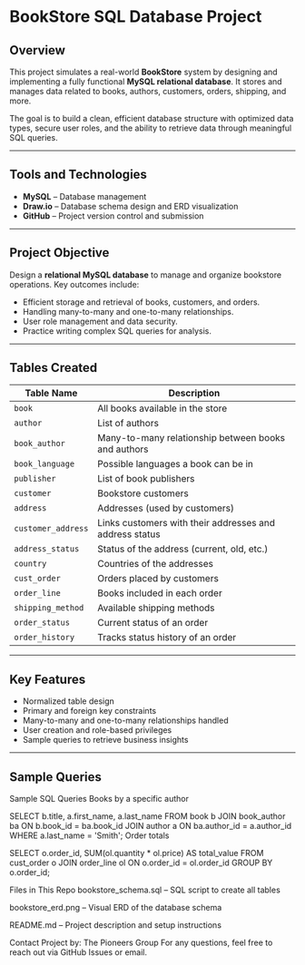 # BookStore SQL Database Project

## Overview

This project simulates a real-world **BookStore** system by designing and implementing a fully functional **MySQL relational database**. It stores and manages data related to books, authors, customers, orders, shipping, and more.

The goal is to build a clean, efficient database structure with optimized data types, secure user roles, and the ability to retrieve data through meaningful SQL queries.

---

## Tools and Technologies
- **MySQL** – Database management
- **Draw.io** – Database schema design and ERD visualization
- **GitHub** – Project version control and submission

---

## Project Objective

Design a **relational MySQL database** to manage and organize bookstore operations. Key outcomes include:

- Efficient storage and retrieval of books, customers, and orders.
- Handling many-to-many and one-to-many relationships.
- User role management and data security.
- Practice writing complex SQL queries for analysis.

---

## Tables Created

| Table Name         | Description                                                  |
|--------------------|--------------------------------------------------------------|
| `book`             | All books available in the store                             |
| `author`           | List of authors                                              |
| `book_author`      | Many-to-many relationship between books and authors          |
| `book_language`    | Possible languages a book can be in                          |
| `publisher`        | List of book publishers                                      |
| `customer`         | Bookstore customers                                          |
| `address`          | Addresses (used by customers)                                |
| `customer_address` | Links customers with their addresses and address status      |
| `address_status`   | Status of the address (current, old, etc.)                   |
| `country`          | Countries of the addresses                                   |
| `cust_order`       | Orders placed by customers                                   |
| `order_line`       | Books included in each order                                 |
| `shipping_method`  | Available shipping methods                                   |
| `order_status`     | Current status of an order                                   |
| `order_history`    | Tracks status history of an order                            |

---

## Key Features

-  Normalized table design
-  Primary and foreign key constraints
-  Many-to-many and one-to-many relationships handled
-  User creation and role-based privileges
-  Sample queries to retrieve business insights

---

## Sample Queries

Sample SQL Queries
Books by a specific author

SELECT b.title, a.first_name, a.last_name
FROM book b
JOIN book_author ba ON b.book_id = ba.book_id
JOIN author a ON ba.author_id = a.author_id
WHERE a.last_name = 'Smith';
Order totals

SELECT o.order_id, SUM(ol.quantity * ol.price) AS total_value
FROM cust_order o
JOIN order_line ol ON o.order_id = ol.order_id
GROUP BY o.order_id;


Files in This Repo
bookstore_schema.sql – SQL script to create all tables

bookstore_erd.png – Visual ERD of the database schema

README.md – Project description and setup instructions


Contact
Project by: The Pioneers Group
For any questions, feel free to reach out via GitHub Issues or email.
